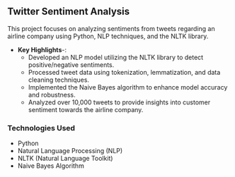 ## Twitter Sentiment Analysis

This project focuses on analyzing sentiments from tweets regarding an airline company using Python, NLP techniques, and the NLTK library.
- **Key Highlights**-:
  - Developed an NLP model utilizing the NLTK library to detect positive/negative sentiments.
  - Processed tweet data using tokenization, lemmatization, and data cleaning techniques.
  - Implemented the Naive Bayes algorithm to enhance model accuracy and robustness.
  - Analyzed over 10,000 tweets to provide insights into customer sentiment towards the airline company.

### Technologies Used
- Python
- Natural Language Processing (NLP)
- NLTK (Natural Language Toolkit)
- Naive Bayes Algorithm

